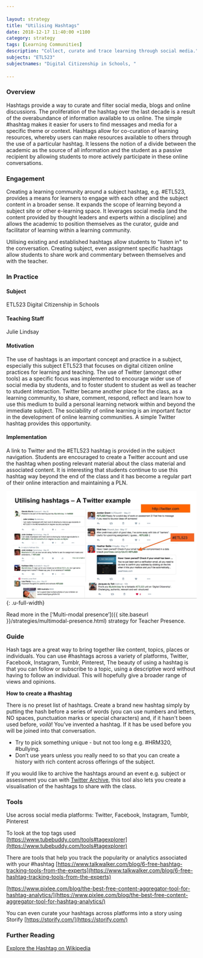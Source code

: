 ```yaml
---

layout: strategy
title: "Utilising Hashtags"
date: 2018-12-17 11:40:00 +1100
category: strategy
tags: [Learning Communities]
description: "Collect, curate and trace learning through social media."
subjects: "ETL523"
subjectnames: "Digital Citizenship in Schools, "

---
```


### Overview

Hashtags provide a way to curate and filter social media, blogs and online discussions. The proliferation of the hashtag over the last decade is a result of the overabundance of information available to us online. The simple #hashtag makes it easier for users to find messages and media for a specific theme or context. Hashtags allow for co-curation of learning resources, whereby users can make resources available to others through the use of a particular hashtag. It lessens the notion of a divide between the academic as the source of all information and the student as a passive recipient by allowing students to more actively participate in these online conversations.

### Engagement

Creating a learning community around a subject hashtag, e.g. #ETL523, provides a means for learners to engage with each other and the subject content in a broader sense. It expands the scope of learning beyond a subject site or other e-learning space. It leverages social media (and the content provided by thought leaders and experts within a discipline) and allows the academic to position themselves as the curator, guide and facilitator of learning within a learning community.

Utilising existing and established hashtags allow students to "listen in" to the conversation. Creating subject, even assignment specific hashtags allow students to share work and commentary between themselves and with the teacher.

### In Practice

<div class="u-release practice" >

<div class="practice-item">
<div class="practice-content" markdown="1">

#### Subject
ETL523 Digital Citizenship in Schools

#### Teaching Staff
Julie Lindsay

#### Motivation
The use of hashtags is an important concept and practice in a subject, especially this subject ETL523 that focuses on digital citizen online practices for learning and teaching. The use of Twitter (amongst other tools) as a specific focus was implemented to encourage wider use of social media by students, and to foster student to student as well as teacher to student interaction. Twitter became another place for the class, as a learning community, to share, comment, respond, reflect and learn how to use this medium to build a personal learning network within and beyond the immediate subject. The sociability of online learning is an important factor in the development of online learning communities. A simple Twitter hashtag provides this opportunity.

#### Implementation
A link to Twitter and the #ETL523 hashtag is provided in the subject navigation. Students are encouraged to create a Twitter account and use the hashtag when posting relevant material about the class material and associated content. It is interesting that students continue to use this hashtag way beyond the end of the class and it has become a regular part of their online interaction and maintaining a PLN.

![Screenshot from Twitter](../images/practices/Utilising-Hashtags-ETL523.jpg){: .u-full-width}

Read more in the [‘Multi-modal presence’]({{ site.baseurl }}/strategies/multimodal-presence.html) strategy for Teacher Presence.
</div>
</div>

</div>

### Guide

Hash tags are a great way to bring together like content, topics, places or individuals. You can use #hashtags across a variety of platforms, Twitter, Facebook, Instagram, Tumblr, Pinterest, The beauty of using a hashtag is that you can follow or subscribe to a topic, using a descriptive word without having to follow an individual. This will hopefully give a broader range of views and opinions.

**How to create a #hashtag**

There is no preset list of hashtags. Create a brand new hashtag simply by putting the hash before a series of words (you can use numbers and letters, NO spaces, punctuation marks or special characters) and, if it hasn't been used before, *voilà*! You've invented a hashtag. If it has be used before you will be joined into that conversation.

- Try to pick something unique - but not too long e.g. #HRM320, #bullying.
- Don’t use years unless you really need to so that you can create a history with rich content across offerings of the subject.

If you would like to archive the hashtags around an event e.g. subject or assessment you can with [Twitter Archive](https://mashe.hawksey.info/2011/11/twitter-how-to-archive-event-hashtags-and-visualize-conversation/), this tool also lets you create a visualisation of the hashtags to share with the class.

### Tools
Use across social media platforms: Twitter, Facebook, Instagram, Tumblr, Pinterest

To look at the top tags used [https://www.tubebuddy.com/tools#tagexplorer](https://www.tubebuddy.com/tools#tagexplorer)

There are tools that help you track the popularity or analytics associated with your #hashtag [https://www.talkwalker.com/blog/6-free-hashtag-tracking-tools-from-the-experts](https://www.talkwalker.com/blog/6-free-hashtag-tracking-tools-from-the-experts)

[https://www.pixlee.com/blog/the-best-free-content-aggregator-tool-for-hashtag-analytics/](https://www.pixlee.com/blog/the-best-free-content-aggregator-tool-for-hashtag-analytics/)

You can even curate your hashtags across platforms into a story using Storify [https://storify.com/](https://storify.com/)

### Further Reading

<div class="apa-ref" markdown="1">

[Explore the Hashtag on Wikipedia](https://en.wikipedia.org/wiki/Hashtag)

</div>
